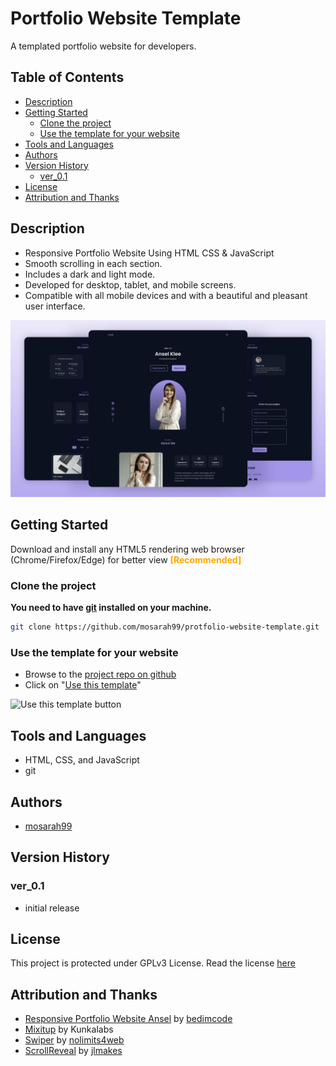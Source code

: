 
# Portfolio Website Template 
A templated portfolio website for developers. 

## Table of Contents
- [Description](#description)
- [Getting Started](#getting-started)
    - [Clone the project](#clone-the-project)
    - [Use the template for your website](#use-the-template-for-your-website)
- [Tools and Languages](#tools-and-languages)
- [Authors](#authors)
- [Version History](#version-history)
    - [ver_0.1](#ver01)
- [License](#license)
- [Attribution and Thanks](#attribution-and-thanks)


## Description
- Responsive Portfolio Website Using HTML CSS & JavaScript
- Smooth scrolling in each section.
- Includes a dark and light mode.
- Developed for desktop, tablet, and mobile screens.
- Compatible with all mobile devices and with a beautiful and pleasant user interface.

![preview img](/preview.png)


## Getting Started
Download and install any HTML5 rendering web browser (Chrome/Firefox/Edge) for better view 
<span style="color:orange;font-weight:bold;">[Recommended]</span>

### Clone the project
<span style="font-weight: bold;">You need to have [git](https://git-scm.com/downloads) installed on your machine.</span>
```bash
git clone https://github.com/mosarah99/protfolio-website-template.git
```

### Use the template for your website
- Browse to the [project repo on github](https://github.com/mosarah99/protfolio-website-template.git)
- Click on "[Use this template](https://github.com/mosarah99/protfolio-website-template/generate)"

![Use this template button](https://i.imgur.com/UpvA7YU.jpeg)

## Tools and Languages
- HTML, CSS, and JavaScript
- git


## Authors
- [mosarah99](https://github.com/mosarah99)

## Version History

### ver_0.1
- initial release


## License
This project is protected under GPLv3 License. Read the license [here](/LICENSE)

## Attribution and Thanks
- [Responsive Portfolio Website Ansel](https://github.com/bedimcode/responsive-portfolio-website-Ansel) by [bedimcode](https://github.com/bedimcode)
- [Mixitup](Mixitup) by Kunkalabs
- [Swiper](Mixitup) by [nolimits4web](https://github.com/nolimits4web)
- [ScrollReveal](https://scrollrevealjs.org/) by [jlmakes](https://github.com/jlmakes)


